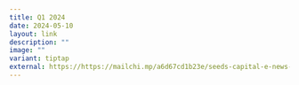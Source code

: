 ```yaml
---
title: Q1 2024
date: 2024-05-10
layout: link
description: ""
image: ""
variant: tiptap
external: https://https://mailchi.mp/a6d67cd1b23e/seeds-capital-e-news-discover-the-latest-highlights-in-the-deep-tech-space-10321017
---
```

